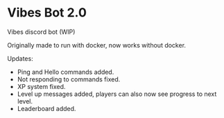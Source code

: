 # Vibes Bot 2.0

Vibes discord bot (WIP)

Originally made to run with docker, now works without docker.

Updates:
- Ping and Hello commands added.
- Not responding to commands fixed.
- XP system fixed.
- Level up messages added, players can also now see progress to next level.
- Leaderboard added.
